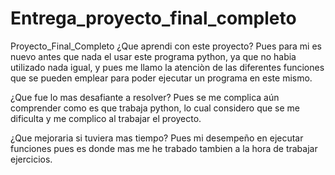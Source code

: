 # Entrega_proyecto_final_completo
Proyecto_Final_Completo
¿Que aprendi con este proyecto?
Pues para mi es nuevo antes que nada el usar este programa python, ya que no habia utilizado nada igual, y pues me llamo la atenciòn de las diferentes funciones que se pueden emplear para 
poder ejecutar un programa en este mismo.

¿Que fue lo mas desafiante a resolver?
Pues se me complica aún comprender como es que trabaja python, lo cual considero que se me dificulta y me complico al trabajar el proyecto.

¿Que mejoraria si tuviera mas tiempo?
Pues mi desempeño en ejecutar funciones pues es donde mas me he trabado tambien a la hora de trabajar ejercicios.
